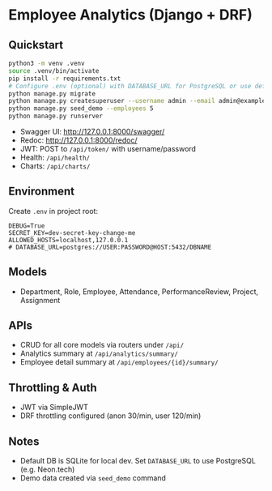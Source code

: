 # Employee Analytics (Django + DRF)

## Quickstart

```bash
python3 -m venv .venv
source .venv/bin/activate
pip install -r requirements.txt
# Configure .env (optional) with DATABASE_URL for PostgreSQL or use default SQLite
python manage.py migrate
python manage.py createsuperuser --username admin --email admin@example.com
python manage.py seed_demo --employees 5
python manage.py runserver
```

- Swagger UI: http://127.0.0.1:8000/swagger/
- Redoc: http://127.0.0.1:8000/redoc/
- JWT: POST to `/api/token/` with username/password
- Health: `/api/health/`
- Charts: `/api/charts/`

## Environment

Create `.env` in project root:

```
DEBUG=True
SECRET_KEY=dev-secret-key-change-me
ALLOWED_HOSTS=localhost,127.0.0.1
# DATABASE_URL=postgres://USER:PASSWORD@HOST:5432/DBNAME
```

## Models

- Department, Role, Employee, Attendance, PerformanceReview, Project, Assignment

## APIs

- CRUD for all core models via routers under `/api/`
- Analytics summary at `/api/analytics/summary/`
- Employee detail summary at `/api/employees/{id}/summary/`

## Throttling & Auth

- JWT via SimpleJWT
- DRF throttling configured (anon 30/min, user 120/min)

## Notes

- Default DB is SQLite for local dev. Set `DATABASE_URL` to use PostgreSQL (e.g. Neon.tech)
- Demo data created via `seed_demo` command


